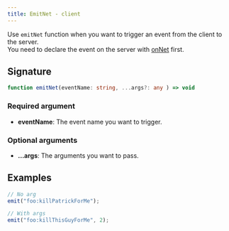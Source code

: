```yaml
---
title: EmitNet - client
---
```


Use `emitNet` function when you want to trigger an event from the client to the server.\
You need to declare the event on the server with [onNet](/docs/scripting-reference/runtimes/javascript/functions/onNet-server) first.

## Signature

```ts
function emitNet(eventName: string, ...args?: any ) => void
```

### Required argument

- **eventName**: The event name you want to trigger.

### Optional arguments

- **...args**: The arguments you want to pass.

## Examples

```ts
// No arg
emit("foo:killPatrickForMe");

// With args
emit("foo:killThisGuyForMe", 2);
```
